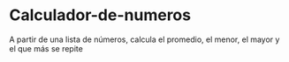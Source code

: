 # Calculador-de-numeros
A partir de una lista de números, calcula el promedio, el menor, el mayor y el que más se repite
